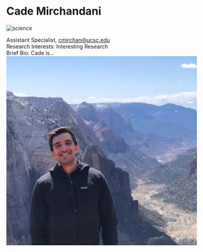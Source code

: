 # Cade Mirchandani

![science](https://img.shields.io/badge/cade-cading-brightgreen)

Assistant Specialist, cmirchan@ucsc.edu  
Research Interests: Interesting Research  
Brief Bio: Cade is...  
<img src='2021-05-17.jpeg' alt='cade' width='500'/>
